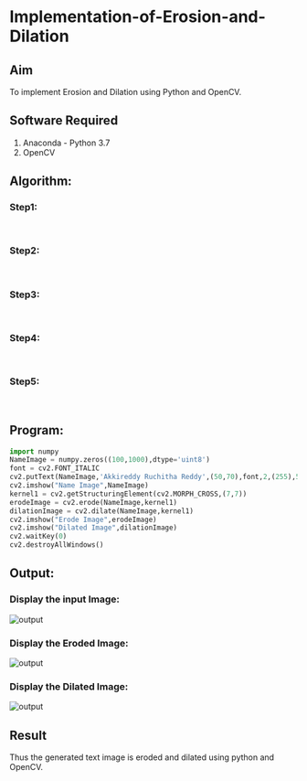 # Implementation-of-Erosion-and-Dilation
## Aim
To implement Erosion and Dilation using Python and OpenCV.
## Software Required
1. Anaconda - Python 3.7
2. OpenCV
## Algorithm:
### Step1:
<br>


### Step2:
<br>

### Step3:
<br>

### Step4:
<br>

### Step5:
<br>

 
## Program:

``` Python
import numpy
NameImage = numpy.zeros((100,1000),dtype='uint8')
font = cv2.FONT_ITALIC
cv2.putText(NameImage,'Akkireddy Ruchitha Reddy',(50,70),font,2,(255),5,cv2.LINE_4)
cv2.imshow("Name Image",NameImage)
kernel1 = cv2.getStructuringElement(cv2.MORPH_CROSS,(7,7))
erodeImage = cv2.erode(NameImage,kernel1)
dilationImage = cv2.dilate(NameImage,kernel1)
cv2.imshow("Erode Image",erodeImage)
cv2.imshow("Dilated Image",dilationImage)
cv2.waitKey(0)
cv2.destroyAllWindows()
```

## Output:
### Display the input Image:
![output](?raw=true)

### Display the Eroded Image:
![output](?raw=true)

### Display the Dilated Image:
![output](?raw=true)

## Result
Thus the generated text image is eroded and dilated using python and OpenCV.
